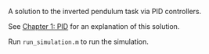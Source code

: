 A solution to the inverted pendulum task via PID controllers.

See [Chapter 1: PID](../writeups/1-pid/1-pid.pdf) for an explanation of this solution.

Run `run_simulation.m` to run the simulation.
